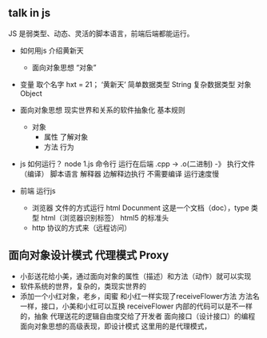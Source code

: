## talk in js
  JS 是弱类型、动态、灵活的脚本语言，前端后端都能运行。
- 如何用js 介绍黄新天
  - 面向对象思想
  “对象”
- 变量
  取个名字 hxt = 21； ‘黄新天’ 简单数据类型 String
  复杂数据类型 对象 Object
- 面向对象思想
  现实世界和关系的软件抽象化
  基本规则 
  - 对象
    - 属性 了解对象
    - 方法 行为

- js 如何运行？
  node 1.js 命令行 运行在后端
  .cpp -> .o(二进制) -》 执行文件（编译）
  脚本语言 解释器 边解释边执行 不需要编译 运行速度慢

- 前端 运行js
  - 浏览器 文件的方式运行
    html Docunment
    <!DOCTYPE html>   这是一个文档（doc），type 类型 html（浏览器识别标签）
    html5 的标准头
  - http 协议的方式来（远程访问）
    
## 面向对象设计模式 代理模式 Proxy
  - 小彭送花给小美，通过面向对象的属性（描述）和方法（动作）就可以实现
  - 软件系统的世界，复杂的，类现实世界的
  - 添加一个小红对象，老乡，闺蜜
    和小红一样实现了receiveFlower方法
    方法名一样，接口，小美和小红可以互换
    receiveFlower 内部的代码可以是不一样的，抽象
    代理送花的逻辑自由度交给了开发者
    面向接口（设计接口）的编程 面向对象思想的高级表现，即设计模式
    这里用的是代理模式，